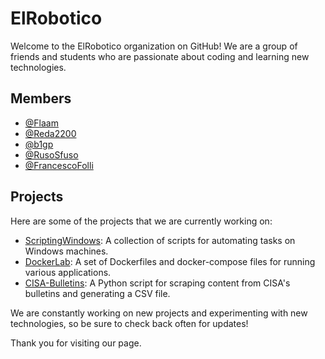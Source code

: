 # ElRobotico

Welcome to the ElRobotico organization on GitHub! We are a group of friends and students who are passionate about coding and learning new technologies.

## Members

- [@Flaam](https://github.com/Flaam)
- [@Reda2200](https://github.com/Reda2200)
- [@b1gp](https://github.com/b1gp)
- [@RusoSfuso](https://github.com/RusoSfuso)
- [@FrancescoFolli](https://github.com/FrancescoFolli)

## Projects

Here are some of the projects that we are currently working on:

- [ScriptingWindows](https://github.com/ElRobotico/ScriptingWindows): A collection of scripts for automating tasks on Windows machines.
- [DockerLab](https://github.com/ElRobotico/DockerLab): A set of Dockerfiles and docker-compose files for running various applications.
- [CISA-Bulletins](https://github.com/ElRobotico/CISA-Bulletins): A Python script for scraping content from CISA's bulletins and generating a CSV file.

We are constantly working on new projects and experimenting with new technologies, so be sure to check back often for updates!

Thank you for visiting our page.
